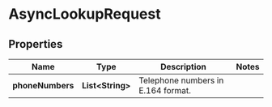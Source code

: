 

# AsyncLookupRequest


## Properties

| Name | Type | Description | Notes |
|------------ | ------------- | ------------- | -------------|
|**phoneNumbers** | **List&lt;String&gt;** | Telephone numbers in E.164 format. |  |



